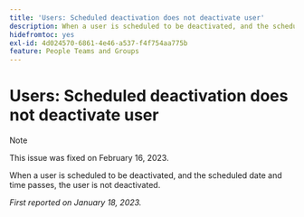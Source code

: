 ```yaml
---
title: 'Users: Scheduled deactivation does not deactivate user'
description: When a user is scheduled to be deactivated, and the scheduled date and time passes, the user is not deactivated.
hidefromtoc: yes
exl-id: 4d024570-6861-4e46-a537-f4f754aa775b
feature: People Teams and Groups
---
```

# Users: Scheduled deactivation does not deactivate user

>[!NOTE]
>
>This issue was fixed on February 16, 2023.

When a user is scheduled to be deactivated, and the scheduled date and time passes, the user is not deactivated.

_First reported on January 18, 2023._
